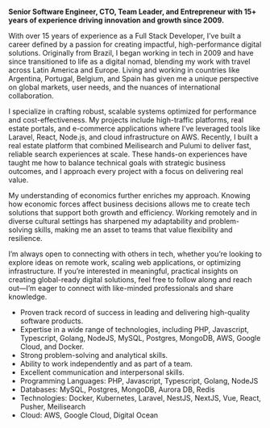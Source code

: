 **Senior Software Engineer, CTO, Team Leader, and Entrepreneur with 15+ years of experience driving innovation and growth since 2009.**

With over 15 years of experience as a Full Stack Developer, I’ve built a career defined by a passion for creating impactful, high-performance digital solutions. Originally from Brazil, I began working in tech in 2009 and have since transitioned to life as a digital nomad, blending my work with travel across Latin America and Europe. Living and working in countries like Argentina, Portugal, Belgium, and Spain has given me a unique perspective on global markets, user needs, and the nuances of international collaboration.

I specialize in crafting robust, scalable systems optimized for performance and cost-effectiveness. My projects include high-traffic platforms, real estate portals, and e-commerce applications where I’ve leveraged tools like Laravel, React, Node.js, and cloud infrastructure on AWS. Recently, I built a real estate platform that combined Meilisearch and Pulumi to deliver fast, reliable search experiences at scale. These hands-on experiences have taught me how to balance technical goals with strategic business outcomes, and I approach every project with a focus on delivering real value.

My understanding of economics further enriches my approach. Knowing how economic forces affect business decisions allows me to create tech solutions that support both growth and efficiency. Working remotely and in diverse cultural settings has sharpened my adaptability and problem-solving skills, making me an asset to teams that value flexibility and resilience.

I’m always open to connecting with others in tech, whether you’re looking to explore ideas on remote work, scaling web applications, or optimizing infrastructure. If you’re interested in meaningful, practical insights on creating global-ready digital solutions, feel free to follow along and reach out—I’m eager to connect with like-minded professionals and share knowledge.

- Proven track record of success in leading and delivering high-quality software products.
- Expertise in a wide range of technologies, including PHP, Javascript, Typescript, Golang, NodeJS, MySQL, Postgres, MongoDB, AWS, Google Cloud, and Docker.
- Strong problem-solving and analytical skills.
- Ability to work independently and as part of a team.
- Excellent communication and interpersonal skills.
- Programming Languages: PHP, Javascript, Typescript, Golang, NodeJS
- Databases: MySQL, Postgres, MongoDB, Aurora DB, Redis
- Technologies: Docker, Kubernetes, Laravel, NestJS, NextJS, Vue, React, Pusher, Meilisearch
- Cloud: AWS, Google Cloud, Digital Ocean
